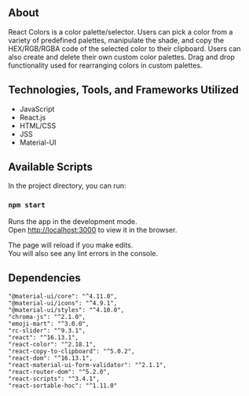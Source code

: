 ## About

React Colors is a color palette/selector. Users can pick a color from a variety of predefined palettes, manipulate the shade, and copy the HEX/RGB/RGBA code of the selected color to their clipboard. Users can also create and delete their own custom color palettes. Drag and drop functionality used for rearranging colors in custom palettes.

## Technologies, Tools, and Frameworks Utilized

- JavaScript
- React.js
- HTML/CSS
- JSS
- Material-UI

## Available Scripts

In the project directory, you can run:

### `npm start`

Runs the app in the development mode.<br />
Open [http://localhost:3000](http://localhost:3000) to view it in the browser.

The page will reload if you make edits.<br />
You will also see any lint errors in the console.

## Dependencies

    "@material-ui/core": "^4.11.0",
    "@material-ui/icons": "^4.9.1",
    "@material-ui/styles": "^4.10.0",
    "chroma-js": "^2.1.0",
    "emoji-mart": "^3.0.0",
    "rc-slider": "^9.3.1",
    "react": "^16.13.1",
    "react-color": "^2.18.1",
    "react-copy-to-clipboard": "^5.0.2",
    "react-dom": "^16.13.1",
    "react-material-ui-form-validator": "^2.1.1",
    "react-router-dom": "^5.2.0",
    "react-scripts": "^3.4.1",
    "react-sortable-hoc": "^1.11.0"
